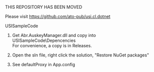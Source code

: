 THIS REPOSITORY HAS BEEN MOVED

Please visit https://github.com/ato-pub/usi.cl.dotnet



USISampleCode


1. Get Abr.AuskeyManager.dll and copy into USISampleCode\Depencencies\
For convenience, a copy is in Releases.

2. Open the sln file, right click the solution, "Restore NuGet packages"

3. See defaultProxy in App.config

